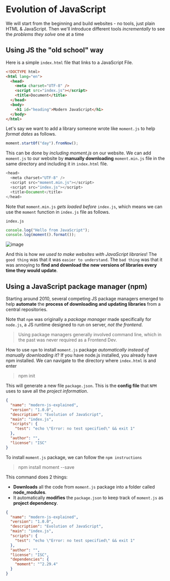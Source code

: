 # Evolution of JavaScript

We will start from the beginning and build websites - no tools, just plain HTML & JavaScript. Then we'll introduce different tools _incrementally_ to see the _problems they solve_ one at a time

## Using JS the "old school" way

Here is a simple `index.html` file that links to a JavaScript File.

```HTML
<!DOCTYPE html>
<html lang="en">
  <head>
    <meta charset="UTF-8" />
    <script src="index.js"></script>
    <title>Document</title>
  </head>
  <body>
    <h1 id="heading">Modern JavaScript</h1>
  </body>
</html>
```

Let's say we want to add a library someone wrote like `moment.js` to help _format dates_ as follows.

```js
moment.startOf("day").fromNow();
```

This can be done by _including moment.js_ on our website. We can add `moment.js` to our website by **manually downloading** `moment.min.js` file in the same directory and including it in `index.html` file.

```js
<head>
  <meta charset="UTF-8" />
  <script src="moment.min.js"></script>
  <script src="index.js"></script>
  <title>Document</title>
</head>
```

Note that `moment.min.js` _gets loaded before_ `index.js`, which means we can use the `moment` function in `index.js` file as follows.

`index.js`

```js
console.log("Hello from JavaScript");
console.log(moment().format());
```

![image](https://user-images.githubusercontent.com/85299439/193408093-af48096f-0f52-4f68-90cd-88e29979dbfb.png)

And this is how _we used to make websites with JavaScript libraries_! The `good thing` was that it was `easier to understand`. The `bad thing` was that it was annoying to **find and download the new versions of libraries every time they would update**.

## Using a JavaScript package manager (npm)

Starting around 2010, several competing JS package managers emerged to help **automate** the **process of downloading and updating libraries** from a central repositories.

Note that `npm` was originally a _package manager_ made specifically for `node.js`, a JS runtime designed to run on server, _not the frontend_.

> Using package managers generally involved command line, which in the past was never required as a Frontend Dev.

How to use `npm` to install `moment.js` package _automatically instead of manually downloading it_? If you have node.js installed, you already have npm installed. We can navigate to the directory where `index.html` is and enter

> npm init

This will generate a new file `package.json`. This is the **config file** that `NPM` uses to save all the _project information_.

```json
{
  "name": "modern-js-explained",
  "version": "1.0.0",
  "description": "Evolution of JavaScript",
  "main": "index.js",
  "scripts": {
    "test": "echo \"Error: no test specified\" && exit 1"
  },
  "author": "",
  "license": "ISC"
}
```

To install `moment.js` package, we can follow the `npm instructions`

> npm install moment --save

This command does 2 things:

- **Downloads** all the code from `moment.js` package into a folder called **node_modules**.
- It automatically **modifies** the `package.json` to keep track of `moment.js` as **project dependency**.

```json
{
  "name": "modern-js-explained",
  "version": "1.0.0",
  "description": "Evolution of JavaScript",
  "main": "index.js",
  "scripts": {
    "test": "echo \"Error: no test specified\" && exit 1"
  },
  "author": "",
  "license": "ISC",
  "dependencies": {
    "moment": "^2.29.4"
  }
}
```
